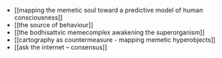 - [[mapping the memetic soul toward a predictive model of human consciousness]]
- [[the source of behaviour]]
- [[the bodhisattvic memecomplex awakening the superorganism]]
- [[cartography as countermeasure - mapping memetic hyperobjects]]
- [[ask the internet – consensus]]